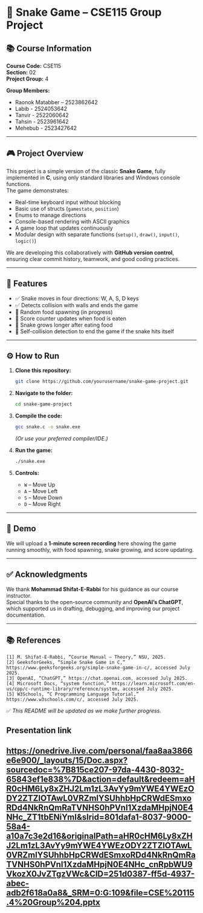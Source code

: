 # 🐍 Snake Game – CSE115 Group Project

## 📚 Course Information

**Course Code:** CSE115\
**Section:** 02\
**Project Group:** 4

**Group Members:**

- Raonok Matabber – 2523862642
- Labib - 2524053642
- Tanvir - 2522060642
- Tahsin - 2523961642
- Mehebub - 2523427642

---

## 🎮 Project Overview

This project is a simple version of the classic **Snake Game**, fully implemented in **C**, using only standard libraries and Windows console functions.\
The game demonstrates:

- Real-time keyboard input without blocking
- Basic use of structs (`gamestate`, `position`)
- Enums to manage directions
- Console-based rendering with ASCII graphics
- A game loop that updates continuously
- Modular design with separate functions (`setup()`, `draw()`, `input()`, `logic()`)

We are developing this collaboratively with **GitHub version control**, ensuring clear commit history, teamwork, and good coding practices.

---

## 🚀 Features

- ✅ Snake moves in four directions: W, A, S, D keys
- ✅ Detects collision with walls and ends the game
- 🔄 Random food spawning (in progress)
- 🔄 Score counter updates when food is eaten
- 🔄 Snake grows longer after eating food
- 🔄 Self-collision detection to end the game if the snake hits itself

---

## ⚙️ How to Run

1. **Clone this repository:**

   ```bash
   git clone https://github.com/yourusername/snake-game-project.git
   ```

2. **Navigate to the folder:**

   ```bash
   cd snake-game-project
   ```

3. **Compile the code:**

   ```bash
   gcc snake.c -o snake.exe
   ```

   *(Or use your preferred compiler/IDE.)*

4. **Run the game:**

   ```bash
   ./snake.exe
   ```

5. **Controls:**

   - `W` – Move Up
   - `A` – Move Left
   - `S` – Move Down
   - `D` – Move Right

---

## 📸 Demo

We will upload a **1-minute screen recording** here showing the game running smoothly, with food spawning, snake growing, and score updating.

---

## ✅ Acknowledgments

We thank **Mohammad Shifat-E-Rabbi** for his guidance as our course instructor.\
Special thanks to the open-source community and **OpenAI’s ChatGPT**, which supported us in drafting, debugging, and improving our project documentation.

---

## 📚 References

```
[1] M. Shifat-E-Rabbi, “Course Manual – Theory,” NSU, 2025.
[2] GeeksforGeeks, “Simple Snake Game in C,” https://www.geeksforgeeks.org/simple-snake-game-in-c/, accessed July 2025.
[3] OpenAI, “ChatGPT,” https://chat.openai.com, accessed July 2025.
[4] Microsoft Docs, “system function,” https://learn.microsoft.com/en-us/cpp/c-runtime-library/reference/system, accessed July 2025.
[5] W3Schools, “C Programming Language Tutorial,” https://www.w3schools.com/c/, accessed July 2025.
```

✅ *This README will be updated as we make further progress.*

**Presentation link**
---
https://onedrive.live.com/personal/faa8aa3866e6e900/_layouts/15/Doc.aspx?sourcedoc=%7B815ce207-97da-4430-8032-65843ef1e838%7D&action=default&redeem=aHR0cHM6Ly8xZHJ2Lm1zL3AvYy9mYWE4YWEzODY2ZTZlOTAwL0VRZmlYSUhhbHpCRWdESmxoRDd4NkRnQmRaTVNHS0hPVnI1XzdaMHpjN0E4NHc_ZT1tbENiYmI&slrid=801dafa1-8037-9000-58a4-a10a7c3e2d16&originalPath=aHR0cHM6Ly8xZHJ2Lm1zL3AvYy9mYWE4YWEzODY2ZTZlOTAwL0VRZmlYSUhhbHpCRWdESmxoRDd4NkRnQmRaTVNHS0hPVnI1XzdaMHpjN0E4NHc_cnRpbWU9VkozX0JvZTgzVWc&CID=251d0387-ff5d-4937-abec-adb2f618a0a8&_SRM=0:G:109&file=CSE%20115.4%20Group%204.pptx
---
